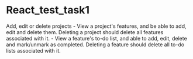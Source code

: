 # React_test_task1
Add, edit or delete projects - View a project's features, and be able to add, edit and delete them. Deleting a project should delete all features associated with it. - View a feature's to-do list, and able to add, edit, delete and mark/unmark as completed. Deleting a feature should delete all to-do lists associated with it.
